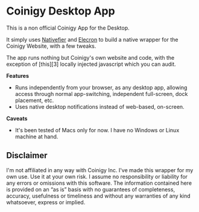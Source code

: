# Coinigy Desktop App

This is a non official Coinigy App for the Desktop.

It simply uses [Nativefier][1] and [Elecron][2] to build a native wrapper for the Coinigy Website, with a few tweaks.

The app runs nothing but Coinigy's own website and code, with the exception of [this][3] locally injected javascript which you can audit.

**Features**

 * Runs independently from your browser, as any desktop app, allowing access through normal app-switching, independent full-screen, dock placement, etc.
 * Uses native desktop notifications instead of web-based, on-screen.

**Caveats**

 * It's been tested of Macs only for now. I have no Windows or Linux machine at hand.

## Disclaimer

I'm not affiliated in any way with Coinigy Inc. I've made this wrapper for my own use. Use it at your own risk. I assume no responsibility or liability for any errors or omissions with this software. The information contained here is provided on an “as is” basis with no guarantees of completeness, accuracy, usefulness or timeliness and without any warranties of any kind whatsoever, express or implied.

[1]: https://github.com/jiahaog/nativefier
[2]: https://electron.atom.io/
